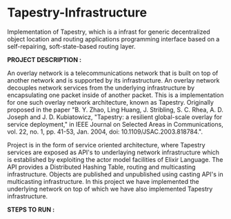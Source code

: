 # Tapestry-Infrastructure 
Implementation of Tapestry, which is a infrast for generic decentralized object location and routing applications programming interface based on a self-repairing, soft-state-based routing layer.

**PROJECT DESCRIPTION :**

An overlay network is a telecommunications network that is built on top of another network and is supported by its infrastructure. An overlay network decouples network services from the underlying infrastructure by encapsulating one packet inside of another packet. This is a implementation for one such overlay network architecture, known as Tapestry. Originally proposed in the paper "B. Y. Zhao, Ling Huang, J. Stribling, S. C. Rhea, A. D. Joseph and J. D. Kubiatowicz, "Tapestry: a resilient global-scale overlay for service deployment," in IEEE Journal on Selected Areas in Communications, vol. 22, no. 1, pp. 41-53, Jan. 2004, doi: 10.1109/JSAC.2003.818784.". 

Project is in the form of service oriented architecture, where Tapestry services are exposed as API's to underlaying network infrastructure which is established by exploiting the actor model facilities of Elixir Language. The API provides a Distributed Hashing Table, routing and multicasting infrastructure. Objects are published and unpublished using casting API's in multicasting infrastructure. In this project we have implemented the underlying network on top of which we have also implemented Tapestry infrastructure.

**STEPS TO RUN :**


